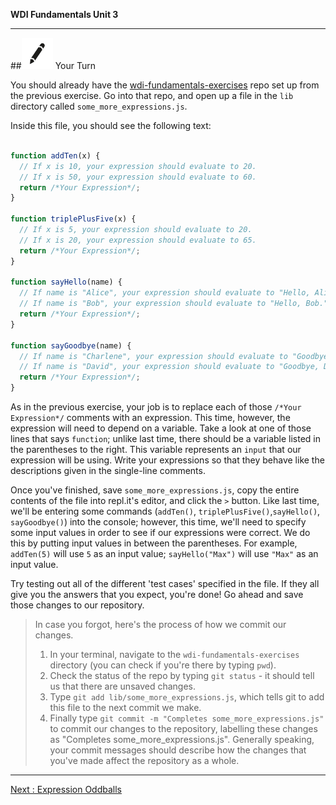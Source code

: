 **WDI Fundamentals Unit 3**

---

##![Your Turn](../assets/exercise.png) Your Turn
<br>


You should already have the [wdi-fundamentals-exercises](./ch3-exercises) repo set up from the previous exercise. Go into that repo, and open up a file in the `lib` directory called `some_more_expressions.js`.

Inside this file, you should see the following text:

```javascript

function addTen(x) {
  // If x is 10, your expression should evaluate to 20.
  // If x is 50, your expression should evaluate to 60.
  return /*Your Expression*/;
}

function triplePlusFive(x) {
  // If x is 5, your expression should evaluate to 20.
  // If x is 20, your expression should evaluate to 65.
  return /*Your Expression*/;
}

function sayHello(name) {
  // If name is "Alice", your expression should evaluate to "Hello, Alice."
  // If name is "Bob", your expression should evaluate to "Hello, Bob."
  return /*Your Expression*/;
}

function sayGoodbye(name) {
  // If name is "Charlene", your expression should evaluate to "Goodbye, Charlene."
  // If name is "David", your expression should evaluate to "Goodbye, David."
  return /*Your Expression*/;
}

```

As in the previous exercise, your job is to replace each of those `/*Your Expression*/` comments with an expression. This time, however, the expression will need to depend on a variable. Take a look at one of those lines that says `function`; unlike last time, there should be a variable listed in the parentheses to the right. This variable represents an `input` that our expression will be using. Write your expressions so that they behave like the descriptions given in the single-line comments.

Once you've finished, save `some_more_expressions.js`, copy the entire contents of the file into repl.it's editor, and click the `>` button. Like last time, we'll be entering some commands (`addTen()`, `triplePlusFive()`,`sayHello()`, `sayGoodbye()`) into the console; however, this time, we'll need to specify some input values in order to see if our expressions were correct. We do this by putting input values in between the parentheses. For example, `addTen(5)` will use `5` as an input value; `sayHello("Max")` will use `"Max"` as an input value.

Try testing out all of the different 'test cases' specified in the file. If they all give you the answers that you expect, you're done! Go ahead and save those changes to our repository.

> In case you forgot, here's the process of how we commit our changes.
> 1. In your terminal, navigate to the `wdi-fundamentals-exercises` directory (you can check if you're there by typing `pwd`).
> 2. Check the status of the repo by typing `git status` - it should tell us that there are unsaved changes.
> 3. Type `git add lib/some_more_expressions.js`, which tells git to add this file to the next commit we make.
> 4. Finally type `git commit -m "Completes some_more_expressions.js"` to commit our changes to the repository, labelling these changes as "Completes some_more_expressions.js". Generally speaking, your commit messages should describe how the changes that you've made affect the repository as a whole.

---
[Next : Expression Oddballs](08_lesson.md)
